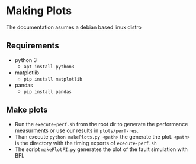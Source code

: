 # Making Plots

The documentation asumes a debian based linux distro 

## Requirements
* python 3
  * `apt install python3`
* matplotlib
  * `pip install matplotlib`
* pandas
  * `pip install pandas`

## Make plots
 
 * Run the `execute-perf.sh` from the root dir to generate the performance measurments or use our results in `plots/perf-res`.
 * Than execute `python makePlots.py <path>` the generate the plot. `<path>` is the directory with the timing exports of `execute-perf.sh`
 * The script `makePlotFI.py` generates the plot of the fault simulation with BFI.